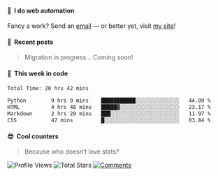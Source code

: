 #### 💼 &nbsp;I do web automation

Fancy a work? Send an [email][email-url] — or better yet, visit [my site][website-url]!

#### 📰 &nbsp;Recent posts

> Migration in progress... Coming soon!

<!-- BLOG-POST-LIST:START -->

<!-- BLOG-POST-LIST:END -->

#### 📆 &nbsp;This week in code

<!--START_SECTION:waka-->

```bash
Total Time: 20 hrs 42 mins

Python        9 hrs 9 mins    ███████████░░░░░░░░░░░░░░   44.09 %
HTML          4 hrs 48 mins   █████▓░░░░░░░░░░░░░░░░░░░   23.17 %
Markdown      2 hrs 29 mins   ███░░░░░░░░░░░░░░░░░░░░░░   11.97 %
CSS           47 mins         █░░░░░░░░░░░░░░░░░░░░░░░░   03.84 %
```

<!--END_SECTION:waka-->

#### 😎 &nbsp;Cool counters

> Because who doesn’t love stats?

![Profile Views][view-shield]
![Total Stars][stars-shield]
[![Comments][comments-shield]][comments-url]

<!-- LINKS & IMAGES -->
[email-shield]: https://img.shields.io/badge/send_email-black?style=for-the-badge&logo=gmail&logoColor=black&labelColor=white
[email-url]: mailto:pradhana.odhy@gmail.com
[website-shield]: https://img.shields.io/badge/my_website-black?style=for-the-badge&logo=hugo&logoColor=black&labelColor=white
[website-url]: https://odhyp.com
[view-shield]: https://komarev.com/ghpvc/?username=odhyp&color=34d399&style=for-the-badge&abbreviated=true
[stars-shield]: https://img.shields.io/github/stars/odhyp?style=for-the-badge&label=total%20stars&color=34d399
[comments-shield]: https://img.shields.io/github/discussions/odhyp/odhyp?style=for-the-badge&label=comments&color=34d399
[comments-url]: https://github.com/odhyp/odhyp/discussions

